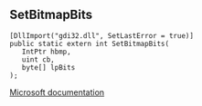 ## SetBitmapBits

```
[DllImport("gdi32.dll", SetLastError = true)]
public static extern int SetBitmapBits(
   IntPtr hbmp,
   uint cb,
   byte[] lpBits
);
```

[Microsoft documentation](https://docs.microsoft.com/en-us/windows/win32/api/wingdi/nf-wingdi-setbitmapbits)
